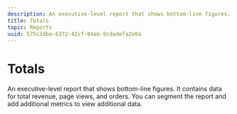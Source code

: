 ```yaml
---
description: An executive-level report that shows bottom-line figures. It contains data for total revenue, page views, and orders. You can segment the report and add additional metrics to view additional data.
title: Totals
topic: Reports
uuid: 575c3dba-6372-42cf-84ab-9cdadefa2e0a
---
```


# Totals

An executive-level report that shows bottom-line figures. It contains data for total revenue, page views, and orders. You can segment the report and add additional metrics to view additional data.


